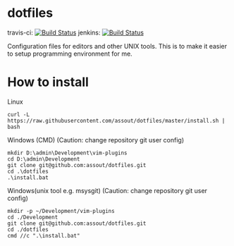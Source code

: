 dotfiles
========

travis-ci: [![Build Status](https://travis-ci.org/assout/dotfiles.svg)](https://travis-ci.org/assout/dotfiles)
jenkins: [![Build Status](https://jenkins-assout.rhcloud.com/buildStatus/icon?job=dotfiles-statistics)](https://jenkins-assout.rhcloud.com/job/dotfiles-statistics/)

Configuration files for editors and other UNIX tools. This is to make it easier to setup programming environment for me.


# How to install

Linux
```
curl -L https://raw.githubusercontent.com/assout/dotfiles/master/install.sh | bash
```

Windows (CMD) (Caution: change repository git user config)
```
mkdir D:\admin\Development\vim-plugins
cd D:\admin\Development
git clone git@github.com:assout/dotfiles.git
cd .\dotfiles
.\install.bat
```

Windows(unix tool e.g. msysgit) (Caution: change repository git user config)
```
mkdir -p ~/Development/vim-plugins
cd ./Development
git clone git@github.com:assout/dotfiles.git
cd ./dotfiles
cmd //c ".\install.bat"
```

